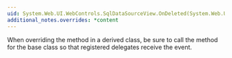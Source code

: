 ```yaml
---
uid: System.Web.UI.WebControls.SqlDataSourceView.OnDeleted(System.Web.UI.WebControls.SqlDataSourceStatusEventArgs)
additional_notes.overrides: *content
---
```


<p>When overriding the <xref href="System.Web.UI.WebControls.SqlDataSourceView.OnDeleted(System.Web.UI.WebControls.SqlDataSourceStatusEventArgs)"></xref> method in a derived class, be sure to call the <xref href="System.Web.UI.WebControls.SqlDataSourceView.OnDeleted(System.Web.UI.WebControls.SqlDataSourceStatusEventArgs)"></xref> method for the base class so that registered delegates receive the event.</p>


